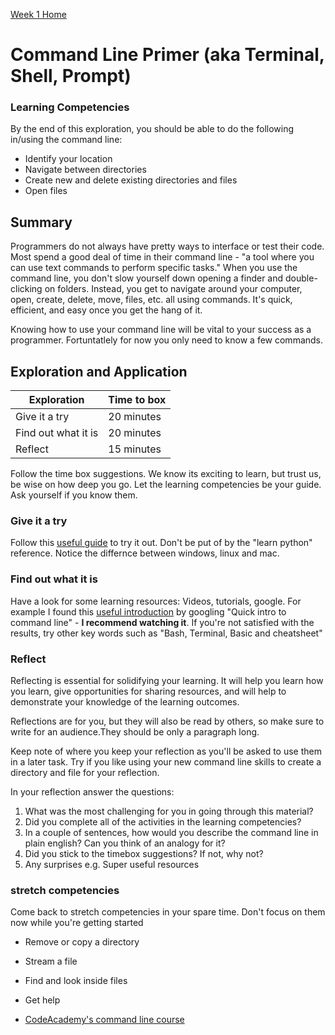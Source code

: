 [Week 1 Home](../)

# Command Line Primer (aka Terminal, Shell, Prompt)  

### Learning Competencies
By the end of this exploration, you should be able to do the following in/using the command line:
- Identify your location
- Navigate between directories
- Create new and delete existing directories and files
- Open files


## Summary
Programmers do not always have pretty ways to interface or test their code. Most spend a good deal of time in their command line - "a tool where you can use text commands to perform specific tasks." When you use the command line, you don't slow yourself down opening a finder and double-clicking on folders. Instead, you get to navigate around your computer, open, create, delete, move, files, etc. all using commands. It's quick, efficient, and easy once you get the hang of it.

Knowing how to use your command line will be vital to your success as a programmer. Fortuntatlely for now you only need to know a few commands.  

## Exploration and Application

Exploration | Time to box |
------------|----------|
Give it a try | 20 minutes
Find out what it is | 20 minutes |
Reflect | 15 minutes |

Follow the time box suggestions. We know its exciting to learn, but trust us, be wise on how deep you go. Let the learning competencies be your guide. Ask yourself if you know them.


### Give it a try
Follow this [useful guide](https://learnpythonthehardway.org/book/appendix-a-cli/ex1.html) to try it out. Don't be put of by the "learn python" reference. Notice the differnce between windows, linux and mac.

### Find out what it is
Have a look for some learning resources: Videos, tutorials, google.
For example I found this [useful introduction](https://www.youtube.com/watch?v=jDINUSK7rXE) by googling "Quick intro to command line" - __I recommend watching it__. If you're not satisfied with the results, try other key words such as "Bash, Terminal, Basic and cheatsheet"

### Reflect
Reflecting is essential for solidifying your learning. It will help you learn how you learn, give opportunities for sharing resources, and will help to demonstrate your knowledge of the learning outcomes.

Reflections are for you, but they will also be read by others, so make sure to write for an audience.They should be only a paragraph long.

Keep note of where you keep your reflection as you'll be asked to use them in a later task. Try if you like using your new command line skills to create a directory and file for your reflection.

In your reflection answer the questions:
1. What was the most challenging for you in going through this material?
2. Did you complete all of the activities in the learning competencies?
3. In a couple of sentences, how would you describe the command line in plain english? Can you think of an analogy for it?
4. Did you stick to the timebox suggestions? If not, why not?
4. Any surprises e.g. Super useful resources


### stretch competencies
Come back to stretch competencies in your spare time. Don't focus on them now while you're getting started

- Remove or copy a directory
- Stream a file
- Find and look inside files
- Get help

- [CodeAcademy's command line course](https://www.codecademy.com/courses/learn-the-command-line/l)
